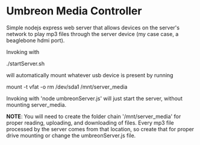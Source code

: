 <h1>Umbreon Media Controller</h1>

<p>
Simple nodejs express web server that allows devices on the server's network
to play mp3 files through the server device (my case case, a beaglebone
hdmi port).</p>

Invoking with

 ./startServer.sh
 
will automatically mount whatever usb device is present by running

 mount -t vfat -o rm /dev/sda1 /mnt/server_media

Invoking with 'node umbreonServer.js' will just start the server, without
mounting server_media.

<b>NOTE</b>: You will need to create the folder chain '/mnt/server_media' for proper
reading, uploading, and downloading of files. Every mp3 file processed by the server
comes from that location, so create that for proper drive mounting or change
the umbreonServer.js file.
